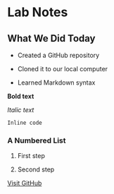  # Lab Notes

## What We Did Today

- Created a GitHub repository

- Cloned it to our local computer

- Learned Markdown syntax

**Bold text**

*Italic text*

`Inline code`

### A Numbered List

1. First step

2. Second step

[Visit GitHub](https://github.com)